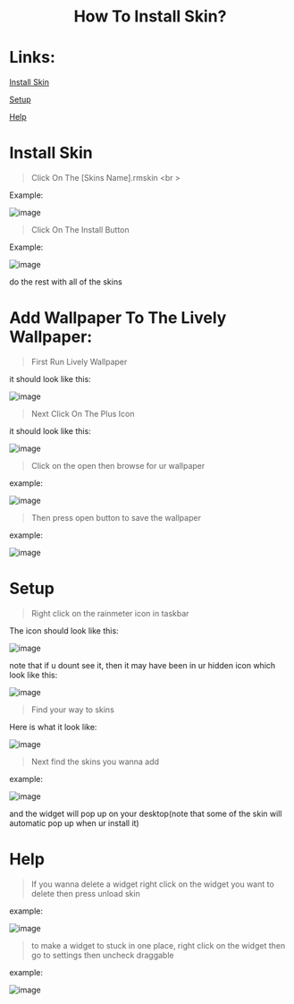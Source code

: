 <h1 align="center">
  How To Install Skin?
</h1>

# Links:
[Install Skin](https://github.com/ImSev/sev-desktop/blob/main/Setup.md#install-skin)

[Setup](https://github.com/ImSev/sev-desktop/blob/main/Setup.md#setup)

[Help](https://github.com/ImSev/sev-desktop/blob/main/Setup.md#help)

# Install Skin
> Click On The [Skins Name].rmskin <br \>

Example:

![image](https://github.com/ImSev/sev-desktop/assets/121708436/2e211bae-d145-42a9-980b-0be4ae984dee)

> Click On The Install Button

Example:

![image](https://github.com/ImSev/sev-desktop/assets/121708436/816d4c12-24f2-47fd-8b7b-066c02fe8305)


do the rest with all of the skins

# Add Wallpaper To The Lively Wallpaper:

> First Run Lively Wallpaper

it should look like this:

![image](https://github.com/ImSev/sev-desktop/assets/121708436/1ed9d31f-d248-4c1d-946a-9d05d237ba3f)

> Next Click On The Plus Icon

it should look like this:

![image](https://github.com/ImSev/sev-desktop/assets/121708436/ca581a4a-164a-43d5-8049-ddf7a5299af1)

> Click on the open then browse for ur wallpaper

example:

![image](https://github.com/ImSev/sev-desktop/assets/121708436/e3d44ea0-4ffa-40bb-ad2b-dc94f922ff77)

> Then press open button to save the wallpaper

example:

![image](https://github.com/ImSev/sev-desktop/assets/121708436/af416f49-a32e-4380-b5ef-8906336c02e4)

# Setup

> Right click on the rainmeter icon in taskbar

The icon should look like this:

![image](https://github.com/ImSev/sev-desktop/assets/121708436/4fe2a8d5-213b-44a6-8583-2865f4fbe3cf)

note that if u dount see it, then it may have been in ur hidden icon which look like this:

![image](https://github.com/ImSev/sev-desktop/assets/121708436/6615565a-d702-4c9d-bdab-67a740142da1)

> Find your way to skins

Here is what it look like:

![image](https://github.com/ImSev/sev-desktop/assets/121708436/824397f4-7298-43c4-8d3b-c57d5be754fc)

> Next find the skins you wanna add

example:

![image](https://github.com/ImSev/sev-desktop/assets/121708436/1e51da24-671b-45e8-a049-4a2c1a204f53)

and the widget will pop up on your desktop(note that some of the skin will automatic pop up when ur install it)

# Help

> If you wanna delete a widget right click on the widget you want to delete then press unload skin

example:

![image](https://github.com/ImSev/sev-desktop/assets/121708436/6a3a84dc-513d-4109-93a2-0b0d3a70ebd8)

> to make a widget to stuck in one place, right click on the widget then go to settings then uncheck draggable

example:

![image](https://github.com/ImSev/sev-desktop/assets/121708436/fb42350a-ad43-480c-8837-d0a4d6d7b8b0)






